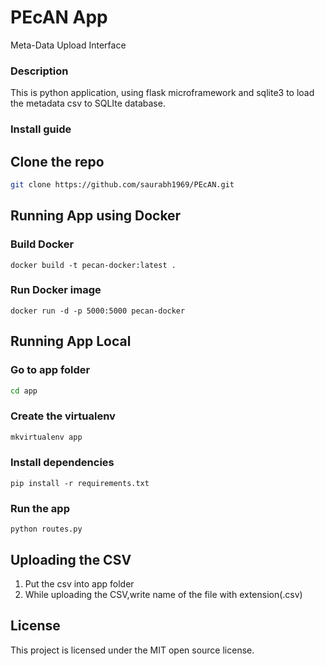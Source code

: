 PEcAN App
======================
Meta-Data Upload Interface


### Description
This is python application, using flask microframework and sqlite3 to load the metadata csv to SQLIte database.

### Install guide

## Clone the repo

```bash
git clone https://github.com/saurabh1969/PEcAN.git
```
## Running App using Docker


### Build Docker

``` shell
docker build -t pecan-docker:latest . 
```

### Run Docker image

``` shell
docker run -d -p 5000:5000 pecan-docker
```

## Running App Local

### Go to app folder

```bash
cd app
```

### Create the virtualenv
```bash
mkvirtualenv app
```

### Install dependencies
```shell
pip install -r requirements.txt
```

### Run the app
```shell
python routes.py
```

## Uploading the CSV
 1. Put the csv into app folder
 2. While uploading the CSV,write name of the file with extension(.csv)

## License

This project is licensed under the MIT open source license.
